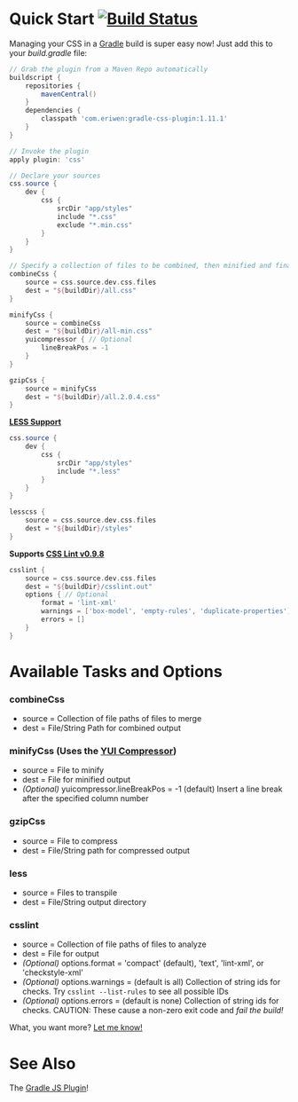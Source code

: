 # Quick Start [![Build Status](https://secure.travis-ci.org/eriwen/gradle-css-plugin.png)](http://travis-ci.org/eriwen/gradle-css-plugin)

Managing your CSS in a [Gradle](http://gradle.org) build is super easy now! Just add this to your *build.gradle* file:

```groovy
// Grab the plugin from a Maven Repo automatically
buildscript {
    repositories {
        mavenCentral()
    }
    dependencies {
        classpath 'com.eriwen:gradle-css-plugin:1.11.1'
    }
}

// Invoke the plugin
apply plugin: 'css'

// Declare your sources
css.source {
    dev {
        css {
            srcDir "app/styles"
            include "*.css"
            exclude "*.min.css"
        }
    }
}

// Specify a collection of files to be combined, then minified and finally GZip compressed.
combineCss {
    source = css.source.dev.css.files
    dest = "${buildDir}/all.css"
}

minifyCss {
    source = combineCss
    dest = "${buildDir}/all-min.css"
    yuicompressor { // Optional
        lineBreakPos = -1
    }
}

gzipCss {
    source = minifyCss
    dest = "${buildDir}/all.2.0.4.css"
}
```

**[LESS Support](http://lesscss.org)**
```groovy
css.source {
    dev {
        css {
            srcDir "app/styles"
            include "*.less"
        }
    }
}

lesscss {
    source = css.source.dev.css.files
    dest = "${buildDir}/styles"
}
```

**Supports [CSS Lint v0.9.8](http://csslint.net)**
```groovy
csslint {
    source = css.source.dev.css.files
    dest = "${buildDir}/csslint.out"
    options { // Optional
        format = 'lint-xml'
        warnings = ['box-model', 'empty-rules', 'duplicate-properties']
        errors = []
    }
}
```

# Available Tasks and Options
### combineCss
- source = Collection of file paths of files to merge
- dest = File/String Path for combined output

### minifyCss (Uses the [YUI Compressor](http://developer.yahoo.com/yui/compressor/))
- source = File to minify
- dest = File for minified output
- *(Optional)* yuicompressor.lineBreakPos = -1 (default) Insert a line break after the specified column number

### gzipCss
- source = File to compress
- dest = File/String path for compressed output

### less
- source = Files to transpile
- dest = File/String output directory

### csslint ###
- source = Collection of file paths of files to analyze
- dest = File for output
- *(Optional)* options.format = 'compact' (default), 'text', 'lint-xml', or 'checkstyle-xml'
- *(Optional)* options.warnings = (default is all) Collection of string ids for checks. Try `csslint --list-rules` to see all possible IDs
- *(Optional)* options.errors = (default is none) Collection of string ids for checks. CAUTION: These cause a non-zero exit code and _fail the build!_

What, you want more? [Let me know!](https://github.com/eriwen/gradle-css-plugin/issues)

# See Also #
The [Gradle JS Plugin](https://github.com/eriwen/gradle-js-plugin)!
